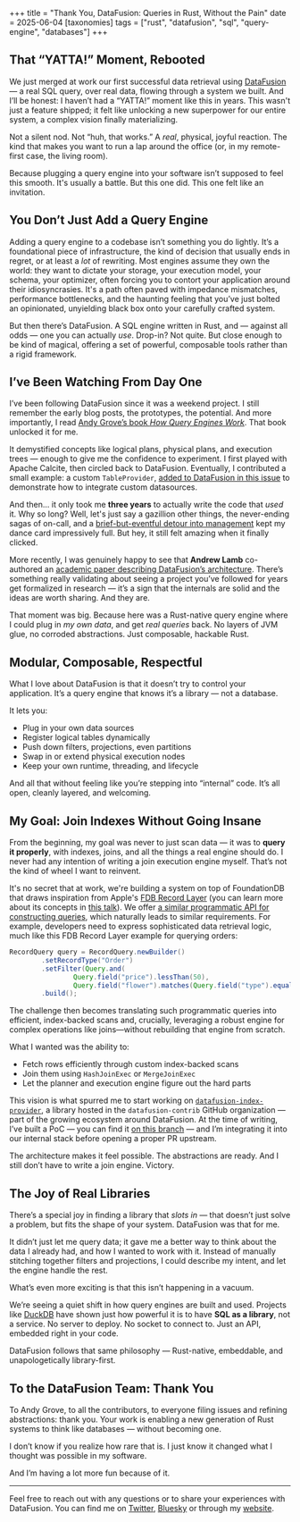 +++
title = "Thank You, DataFusion: Queries in Rust, Without the Pain"
date = 2025-06-04
[taxonomies]
tags = ["rust", "datafusion", "sql", "query-engine", "databases"]
+++

## That “YATTA!” Moment, Rebooted

We just merged at work our first successful data retrieval using [DataFusion](https://github.com/apache/datafusion) — a real SQL query, over real data, flowing through a system we built. And I’ll be honest: I haven’t had a “YATTA!” moment like this in years. This wasn't just a feature shipped; it felt like unlocking a new superpower for our entire system, a complex vision finally materializing.

Not a silent nod. Not “huh, that works.” A *real*, physical, joyful reaction. The kind that makes you want to run a lap around the office (or, in my remote-first case, the living room).

Because plugging a query engine into your software isn’t supposed to feel this smooth. It's usually a battle. But this one did. This one felt like an invitation.

## You Don’t Just Add a Query Engine

Adding a query engine to a codebase isn’t something you do lightly. It’s a foundational piece of infrastructure, the kind of decision that usually ends in regret, or at least a *lot* of rewriting. Most engines assume they own the world: they want to dictate your storage, your execution model, your schema, your optimizer, often forcing you to contort your application around their idiosyncrasies. It's a path often paved with impedance mismatches, performance bottlenecks, and the haunting feeling that you’ve just bolted an opinionated, unyielding black box onto your carefully crafted system.

But then there’s DataFusion. A SQL engine written in Rust, and — against all odds — one you can actually *use*. Drop-in? Not quite. But close enough to be kind of magical, offering a set of powerful, composable tools rather than a rigid framework.

## I’ve Been Watching From Day One

I’ve been following DataFusion since it was a weekend project. I still remember the early blog posts, the prototypes, the potential. And more importantly, I read [Andy Grove’s book *How Query Engines Work*](https://andygrove.io/how-query-engines-work/). That book unlocked it for me.

It demystified concepts like logical plans, physical plans, and execution trees — enough to give me the confidence to experiment. I first played with Apache Calcite, then circled back to DataFusion. Eventually, I contributed a small example: a custom `TableProvider`, [added to DataFusion in this issue](https://github.com/apache/datafusion/issues/1864) to demonstrate how to integrate custom datasources.

And then... it only took me **three years** to actually write the code that *used* it. Why so long? Well, let's just say a gazillion other things, the never-ending sagas of on-call, and a [brief-but-eventful detour into management](/posts/back-engineering) kept my dance card impressively full. But hey, it still felt amazing when it finally clicked.

More recently, I was genuinely happy to see that **Andrew Lamb** co-authored an [academic paper describing DataFusion’s architecture](https://github.com/apache/datafusion/issues/6782). There’s something really validating about seeing a project you’ve followed for years get formalized in research — it’s a sign that the internals are solid and the ideas are worth sharing. And they are.

That moment was big. Because here was a Rust-native query engine where I could plug in *my own data*, and get *real queries* back. No layers of JVM glue, no corroded abstractions. Just composable, hackable Rust.

## Modular, Composable, Respectful

What I love about DataFusion is that it doesn’t try to control your application. It’s a query engine that knows it’s a library — not a database.

It lets you:

- Plug in your own data sources  
- Register logical tables dynamically  
- Push down filters, projections, even partitions  
- Swap in or extend physical execution nodes  
- Keep your own runtime, threading, and lifecycle  

And all that without feeling like you’re stepping into “internal” code. It’s all open, cleanly layered, and welcoming.

## My Goal: Join Indexes Without Going Insane

From the beginning, my goal was never to just scan data — it was to **query it properly**, with indexes, joins, and all the things a real engine should do. I never had any intention of writing a join execution engine myself. That’s not the kind of wheel I want to reinvent.

It's no secret that at work, we're building a system on top of FoundationDB that draws inspiration from Apple's [FDB Record Layer](https://foundationdb.github.io/fdb-record-layer/) (you can learn more about its concepts in [this talk](https://www.youtube.com/watch?v=SvoUHHM9IKU)). We offer [a similar programmatic API for constructing queries](https://foundationdb.github.io/fdb-record-layer/GettingStarted.html), which naturally leads to similar requirements. For example, developers need to express sophisticated data retrieval logic, much like this FDB Record Layer example for querying orders:

```java
RecordQuery query = RecordQuery.newBuilder()
        .setRecordType("Order")
        .setFilter(Query.and(
                Query.field("price").lessThan(50),
                Query.field("flower").matches(Query.field("type").equalsValue(FlowerType.ROSE.name()))))
        .build();
```
The challenge then becomes translating such programmatic queries into efficient, index-backed scans and, crucially, leveraging a robust engine for complex operations like joins—without rebuilding that engine from scratch.

What I wanted was the ability to:

- Fetch rows efficiently through custom index-backed scans  
- Join them using `HashJoinExec` or `MergeJoinExec`  
- Let the planner and execution engine figure out the hard parts

This vision is what spurred me to start working on [`datafusion-index-provider`](https://github.com/datafusion-contrib/datafusion-index-provider), a library hosted in the `datafusion-contrib` GitHub organization — part of the growing ecosystem around DataFusion. At the time of writing, I’ve built a PoC — you can find it [on this branch](https://github.com/PierreZ/datafusion-index-provider/tree/init-v2) — and I’m integrating it into our internal stack before opening a proper PR upstream.

The architecture makes it feel possible. The abstractions are ready. And I still don’t have to write a join engine. Victory.

## The Joy of Real Libraries

There’s a special joy in finding a library that *slots in* — that doesn’t just solve a problem, but fits the shape of your system. DataFusion was that for me.

It didn’t just let me query data; it gave me a better way to think about the data I already had, and how I wanted to work with it. Instead of manually stitching together filters and projections, I could describe my intent, and let the engine handle the rest.

What’s even more exciting is that this isn’t happening in a vacuum.

We’re seeing a quiet shift in how query engines are built and used. Projects like [DuckDB](https://duckdb.org/) have shown just how powerful it is to have **SQL as a library**, not a service. No server to deploy. No socket to connect to. Just an API, embedded right in your code.

DataFusion follows that same philosophy — Rust-native, embeddable, and unapologetically library-first.

## To the DataFusion Team: Thank You

To Andy Grove, to all the contributors, to everyone filing issues and refining abstractions: thank you. Your work is enabling a new generation of Rust systems to think like databases — without becoming one.

I don’t know if you realize how rare that is. I just know it changed what I thought was possible in my software.

And I’m having a lot more fun because of it.

---

Feel free to reach out with any questions or to share your experiences with DataFusion. You can find me on [Twitter](https://twitter.com/PierreZ), [Bluesky](https://bsky.app/profile/pierrezemb.fr) or through my [website](https://pierrezemb.fr).